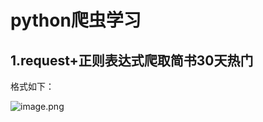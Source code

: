 # python爬虫学习

## 1.request+正则表达式爬取简书30天热门
格式如下：

![image.png](http://upload-images.jianshu.io/upload_images/1599743-2ed59503879a658e.png?imageMogr2/auto-orient/strip%7CimageView2/2/w/1240)

